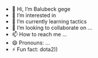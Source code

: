 - 👋 Hi, I’m Balubeck gege
- 👀 I’m interested in 
- 🌱 I’m currently learning tactics
- 💞️ I’m looking to collaborate on ...
- 📫 How to reach me ...
- 😄 Pronouns: ...
- ⚡ Fun fact: dota2))

<!---
Balubeck/Balubeck is a ✨ special ✨ repository because its `README.md` (this file) appears on your GitHub profile.
You can click the Preview link to take a look at your changes.
--->
